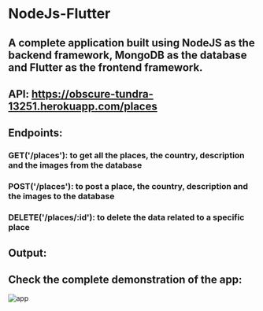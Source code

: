 # NodeJs-Flutter

## A complete application built using NodeJS as the backend framework, MongoDB as the database and Flutter as the frontend framework.

## API: https://obscure-tundra-13251.herokuapp.com/places
## Endpoints:
### GET('/places'): to get all the places, the country, description and the images from the database
### POST('/places'): to post a place, the country, description and the images to the database
### DELETE('/places/:id'): to delete the data related to a specific place

## Output:
## Check the complete demonstration of the app: 
![app](client/app/assets/gif.gif)
